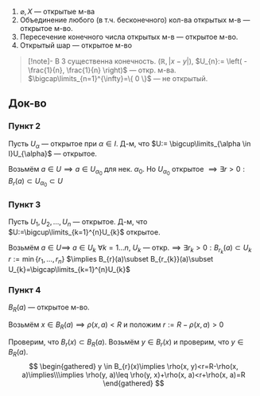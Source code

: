 1. $\varnothing, X$ — открытые м-ва
2. Объединение любого (в т.ч. бесконечного) кол-ва открытых м-в — открытое м-во.
3. Пересечение конечного числа открытых м-в — открытое м-во.
4. Открытый шар — открытое м-во
>[!note]- В 3 существенна конечность.
>$(\mathbb{R}, |x-y|)$, $U_{n}:= \left( -\frac{1}{n}, \frac{1}{n} \right)$ — откр. м-ва. $\bigcap\limits_{n=1}^{\infty}=\{ 0 \}$ — не открытый.
## Док-во

### Пункт 2

Пусть $U_{\alpha}$ — открытое при $\alpha \in I$. Д-м, что $U:= \bigcup\limits_{\alpha \in I}U_{\alpha}$ — открытое.

Возьмём $a \in U\implies a \in U_{\alpha_{0}}$ для нек. $\alpha_{0}$. Но $U_{\alpha_{0}}$ открытое $\implies \exists r>0:B_{r}(a)\subset U_{\alpha_{0}}\subset U$
### Пункт 3

Пусть $U_{1}, U_{2}, \dots, U_{n}$ — открытое. Д-м, что $U:=\bigcup\limits_{k=1}^{n}U_{k}$ открытое.

Возьмём $a \in U\implies$ $a \in U_{k}\ \forall k=1\dots n$, $U_{k}$ — откр.$\implies \exists r_{k}>0: B_{r_{k}}(a)\subset U_{k}$ 
$r:= \min\{ r_{1},\dots, r_{n} \}$ $\implies B_{r}(a)\subset B_{r_{k}}(a)\subset U_{k}=\bigcap\limits_{k=1}^{n}U_{k}$
### Пункт 4

$B_{R}(a)$ — открытое м-во.

Возьмём $x \in B_{R}(a)\implies \rho(x, a)<R$ и положим $r:= R-\rho(x, a)>0$

Проверим, что $B_{r}(x)\subset B_{R}(a)$. Возьмём $y \in B_{r}(x)$ и проверим, что $y \in B_{R}(a)$.
$$
\begin{gathered}
y \in B_{r}(x)\implies \rho(x, y)<r=R-\rho(x, a)\implies\\\implies \rho(y, a)\leq \rho(y, x)+\rho(x, a)<r+\rho(x, a)=R
\end{gathered}
$$
